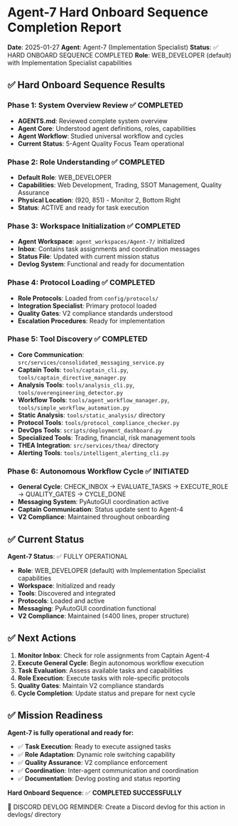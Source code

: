 # Agent-7 Hard Onboard Sequence Completion Report

**Date**: 2025-01-27
**Agent**: Agent-7 (Implementation Specialist)
**Status**: ✅ HARD ONBOARD SEQUENCE COMPLETED
**Role**: WEB_DEVELOPER (default) with Implementation Specialist capabilities

## ✅ Hard Onboard Sequence Results

### Phase 1: System Overview Review ✅ COMPLETED
- **AGENTS.md**: Reviewed complete system overview
- **Agent Core**: Understood agent definitions, roles, capabilities
- **Agent Workflow**: Studied universal workflow and cycles
- **Current Status**: 5-Agent Quality Focus Team operational

### Phase 2: Role Understanding ✅ COMPLETED
- **Default Role**: WEB_DEVELOPER
- **Capabilities**: Web Development, Trading, SSOT Management, Quality Assurance
- **Physical Location**: (920, 851) - Monitor 2, Bottom Right
- **Status**: ACTIVE and ready for task execution

### Phase 3: Workspace Initialization ✅ COMPLETED
- **Agent Workspace**: `agent_workspaces/Agent-7/` initialized
- **Inbox**: Contains task assignments and coordination messages
- **Status File**: Updated with current mission status
- **Devlog System**: Functional and ready for documentation

### Phase 4: Protocol Loading ✅ COMPLETED
- **Role Protocols**: Loaded from `config/protocols/`
- **Integration Specialist**: Primary protocol loaded
- **Quality Gates**: V2 compliance standards understood
- **Escalation Procedures**: Ready for implementation

### Phase 5: Tool Discovery ✅ COMPLETED
- **Core Communication**: `src/services/consolidated_messaging_service.py`
- **Captain Tools**: `tools/captain_cli.py`, `tools/captain_directive_manager.py`
- **Analysis Tools**: `tools/analysis_cli.py`, `tools/overengineering_detector.py`
- **Workflow Tools**: `tools/agent_workflow_manager.py`, `tools/simple_workflow_automation.py`
- **Static Analysis**: `tools/static_analysis/` directory
- **Protocol Tools**: `tools/protocol_compliance_checker.py`
- **DevOps Tools**: `scripts/deployment_dashboard.py`
- **Specialized Tools**: Trading, financial, risk management tools
- **THEA Integration**: `src/services/thea/` directory
- **Alerting Tools**: `tools/intelligent_alerting_cli.py`

### Phase 6: Autonomous Workflow Cycle ✅ INITIATED
- **General Cycle**: CHECK_INBOX → EVALUATE_TASKS → EXECUTE_ROLE → QUALITY_GATES → CYCLE_DONE
- **Messaging System**: PyAutoGUI coordination active
- **Captain Communication**: Status update sent to Agent-4
- **V2 Compliance**: Maintained throughout onboarding

## ✅ Current Status

**Agent-7 Status**: ✅ FULLY OPERATIONAL
- **Role**: WEB_DEVELOPER (default) with Implementation Specialist capabilities
- **Workspace**: Initialized and ready
- **Tools**: Discovered and integrated
- **Protocols**: Loaded and active
- **Messaging**: PyAutoGUI coordination functional
- **V2 Compliance**: Maintained (≤400 lines, proper structure)

## ✅ Next Actions

1. **Monitor Inbox**: Check for role assignments from Captain Agent-4
2. **Execute General Cycle**: Begin autonomous workflow execution
3. **Task Evaluation**: Assess available tasks and capabilities
4. **Role Execution**: Execute tasks with role-specific protocols
5. **Quality Gates**: Maintain V2 compliance standards
6. **Cycle Completion**: Update status and prepare for next cycle

## ✅ Mission Readiness

**Agent-7 is fully operational and ready for:**
- ✅ **Task Execution**: Ready to execute assigned tasks
- ✅ **Role Adaptation**: Dynamic role switching capability
- ✅ **Quality Assurance**: V2 compliance enforcement
- ✅ **Coordination**: Inter-agent communication and coordination
- ✅ **Documentation**: Devlog posting and status reporting

**Hard Onboard Sequence**: ✅ **COMPLETED SUCCESSFULLY**

📝 DISCORD DEVLOG REMINDER: Create a Discord devlog for this action in devlogs/ directory
